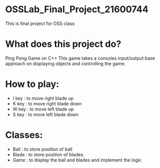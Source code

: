 # OSSLab_Final_Project_21600744
This is final project for OSS class

# What does this project do?
Ping Pong Game on C++
This game takes a consoles input/output base approach on displaying objects and controlling the game.

# How to play:
- I key : to move right blade up
- K key : to move right blade down
- W key : to move left blade up
- S key : to move left blade down

# Classes:
- Ball : to store position of ball
- Blade : to store position of blades.
- Game : to display the ball and blades and implement the logic
